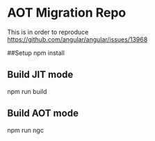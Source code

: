 # AOT Migration Repo
This is in order to reproduce https://github.com/angular/angular/issues/13968

##Setup
npm install

## Build JIT mode
npm run build

## Build AOT mode
npm run ngc